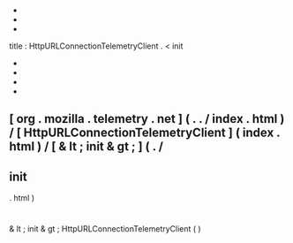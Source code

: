 -
-
-
title
:
HttpURLConnectionTelemetryClient
.
<
init
>
-
-
-
-
[
org
.
mozilla
.
telemetry
.
net
]
(
.
.
/
index
.
html
)
/
[
HttpURLConnectionTelemetryClient
]
(
index
.
html
)
/
[
&
lt
;
init
&
gt
;
]
(
.
/
-
init
-
.
html
)
#
&
lt
;
init
&
gt
;
HttpURLConnectionTelemetryClient
(
)
